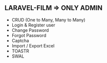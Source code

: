 ## LARAVEL-FILM => ONLY ADMIN

- CRUD (One to Many, Many to Many)
- Login & Register user
- Change Password
- Forgot Password
- Captcha
- Import / Export Excel
- TOASTR
- SWAL
